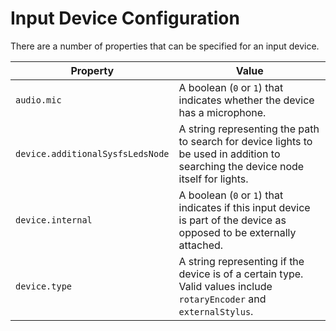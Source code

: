 # Input Device Configuration

There are a number of properties that can be specified for an input device.

|Property|Value|
|---|----|
|`audio.mic`|A boolean (`0` or `1`) that indicates whether the device has a microphone.|
|`device.additionalSysfsLedsNode`|A string representing the path to search for device lights to be used in addition to searching the device node itself for lights.|
|`device.internal`|A boolean (`0` or `1`) that indicates if this input device is part of the device as opposed to be externally attached.|
|`device.type`|A string representing if the device is of a certain type. Valid values include `rotaryEncoder` and `externalStylus`.
